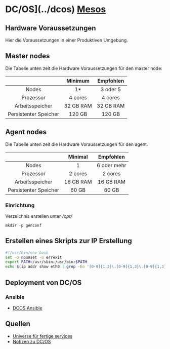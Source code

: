 # DC/OS](../dcos) [Mesos](../mesos)

## Hardware Voraussetzungen

Hier die Voraussetzungen in einer Produktiven Umgebung.

## Master nodes

Die Tabelle unten zeit die Hardware Voraussetzungen für den master node:

| |Minimum | Empfohlen |
| :---: | :---: | :---: |
|Nodes         | 1* |  3 oder 5 |
|Prozessor | 4 cores | 4 cores|
|Arbeitsspeicher | 32 GB RAM | 32 GB RAM|
|Persistenter Speicher | 120 GB | 120 GB|

## Agent nodes

Die Tabelle unten zeit die Hardware Voraussetzungen für den agent.

|   | Minimal | Empfohlen |
| :---: | :---: | :---: |
|Nodes       | 1       |6 oder mehr|
|Prozessor    | 2 cores |2 cores  |
|Arbeitsspeicher | 16 GB RAM  |16 GB RAM|
|Persistenter Speicher| 60 GB |60 GB|

### Einrichtung

Verzeichnis erstellen unter _/opt/_

`mkdir -p genconf`

## Erstellen eines Skripts zur IP Erstellung

```sh
#!/usr/bin/env bash
set -o nounset -o errexit
export PATH=/usr/sbin:/usr/bin:$PATH
echo $(ip addr show eth0 | grep -Eo '[0-9]{1,3}\.[0-9]{1,3}\.[0-9]{1,3}\.[0-9]{1,3}' | head -1)
```

## Deployment von DC/OS

### Ansible

* [DCOS Ansible](https://github.com/dcos/dcos-ansible)

## Quellen

* [Universe für fertige services](https://universe.dcos.io/#/packages)
* [Notizen zu DC/OS](https://mesosphere.github.io/field-notes/)

